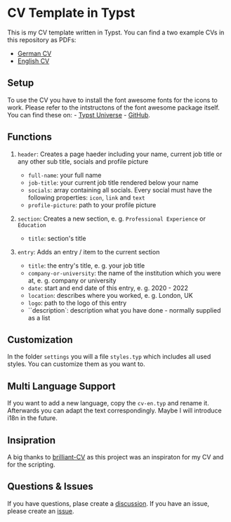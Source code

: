 # CV Template in Typst

This is my CV template written in Typst. You can find a two example CVs in this repository as PDFs:

- [German CV](https://github.com/AnsgarLichter/light-cv/blob/main/cv-de.pdf)
- [English CV](https://github.com/AnsgarLichter/light-cv/blob/main/cv-en.pdf)

## Setup

To use the CV you have to install the font awesome fonts for the icons to work. Please refer to the intstructons of the font awesome package itself. You can find these on:
    - [Typst Universe](https://typst.app/universe/package/fontawesome)
    - [GitHub](https://github.com/duskmoon314/typst-fontawesome).

## Functions

1. `header`: Creates a page haeder including your name, current job title or any other sub title, socials and profile picture
    - `full-name`: your full name
    - `job-title`: your current job title rendered below your name
    - `socials`: array containing all socials. Every social must have the following properties: `icon`, `link` and `text`
    - `profile-picture`: path to your profile picture

2. `section`: Creates a new section, e. g. `Professional Experience` or `Education`
    - `title`: section's title

3. `entry`: Adds an entry / item to the current section
    - `title`: the entry's title, e. g. your job title
    - `company-or-university`: the name of the institution which you were at, e. g. company or university
    - `date`: start and end date of this entry, e. g. 2020 - 2022
    - `location`: describes where you worked, e. g. London, UK
    - `logo`: path to the logo of this entry
    - ``description`: description what you have done - normally supplied as a list

## Customization

In the folder `settings` you will a file `styles.typ` which includes all used styles. You can customize them as you want to.

## Multi Language Support

If you want to add a new language, copy the `cv-en.typ` and rename it. Afterwards you can adapt the text correspondingly. Maybe I will introduce i18n in the future.

## Insipration

A big thanks to [brilliant-CV](https://github.com/mintyfrankie/brilliant-CV) as this project was an inspiraton for my CV and for the scripting.

## Questions & Issues

If you have questions, plase create a [discussion](https://github.com/AnsgarLichter/light-cv/discussions).
If you have an issue, please create an [issue](https://github.com/AnsgarLichter/light-cv/issues).
